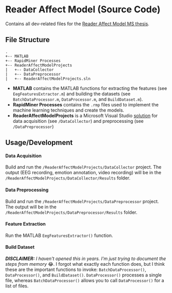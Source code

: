 # Reader Affect Model (Source Code)

Contains all dev-related files for the [Reader Affect Model MS thesis](https://github.com/users/addicteduser/projects/1).

## File Structure
    .
    +-- MATLAB
    +-- RapidMiner Processes
    +-- ReaderAffectModelProjects
    |   +-- DataCollector
    |   +-- DataPreprocessor
    |   +-- ReaderAffectModelProjects.sln

* **MATLAB** contains the MATLAB functions for extracting the features (see `EegFeaturesExtractor.m`) and building the datasets (see `BatchDataProcessor.m`, `DataProcessor.m`, and `BuildDataset.m`).
* **RapidMiner Processes** contains the `.rmp` files used to implement the machine learning techniques and create the models.
* **ReaderAffectModelProjects** is a Microsoft Visual Studio [solution](https://docs.microsoft.com/en-us/visualstudio/ide/solutions-and-projects-in-visual-studio?view=vs-2017) for data acquisition (see `/DataCollector`) and preprocessing (see `/DataPreprocessor`)

## Usage/Development

#### Data Acquisition
Build and run the `/ReaderAffectModelProjects/DataCollector` project. The output (EEG recording, emotion annotation, video recording) will be in the `/ReaderAffectModelProjects/DataCollector/Results` folder.

#### Data Preprocessing
Build and run the `/ReaderAffectModelProjects/DataPreprocessor` project. The output will be in the `/ReaderAffectModelProjects/DataPreprocessor/Results` folder.

#### Feature Extraction
Run the MATLAB `EegFeaturesExtractor()` function.

#### Build Dataset
_**DISCLAIMER:** I haven't opened this in years. I'm just trying to document the steps from memory_ 😂. I forgot what exactly each function does, but I think these are the important functions to invoke: `BatchDataProcessor()`, `DataProcessor()`, and `BuildDataset()`. `DataProcessor()` processes a single file, whereas `BatchDataProcessor()` allows you to call `DataProcessor()` for a list of files.
